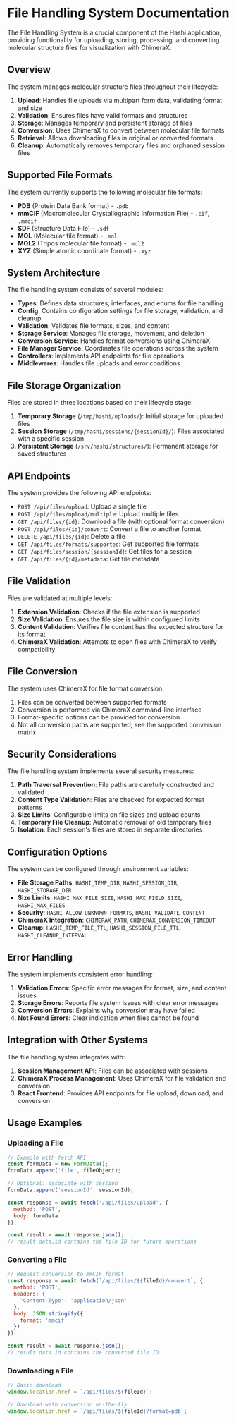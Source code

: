 # File Handling System Documentation

The File Handling System is a crucial component of the Hashi application, providing functionality for uploading, storing, processing, and converting molecular structure files for visualization with ChimeraX.

## Overview

The system manages molecular structure files throughout their lifecycle:

1. **Upload**: Handles file uploads via multipart form data, validating format and size
2. **Validation**: Ensures files have valid formats and structures 
3. **Storage**: Manages temporary and persistent storage of files
4. **Conversion**: Uses ChimeraX to convert between molecular file formats
5. **Retrieval**: Allows downloading files in original or converted formats
6. **Cleanup**: Automatically removes temporary files and orphaned session files

## Supported File Formats

The system currently supports the following molecular file formats:

- **PDB** (Protein Data Bank format) - `.pdb`
- **mmCIF** (Macromolecular Crystallographic Information File) - `.cif`, `.mmcif`
- **SDF** (Structure Data File) - `.sdf`
- **MOL** (Molecular file format) - `.mol`
- **MOL2** (Tripos molecular file format) - `.mol2`
- **XYZ** (Simple atomic coordinate format) - `.xyz`

## System Architecture

The file handling system consists of several modules:

- **Types**: Defines data structures, interfaces, and enums for file handling
- **Config**: Contains configuration settings for file storage, validation, and cleanup
- **Validation**: Validates file formats, sizes, and content
- **Storage Service**: Manages file storage, movement, and deletion
- **Conversion Service**: Handles format conversions using ChimeraX
- **File Manager Service**: Coordinates file operations across the system
- **Controllers**: Implements API endpoints for file operations
- **Middlewares**: Handles file uploads and error conditions

## File Storage Organization

Files are stored in three locations based on their lifecycle stage:

1. **Temporary Storage** (`/tmp/hashi/uploads/`): Initial storage for uploaded files
2. **Session Storage** (`/tmp/hashi/sessions/{sessionId}/`): Files associated with a specific session
3. **Persistent Storage** (`/srv/hashi/structures/`): Permanent storage for saved structures

## API Endpoints

The system provides the following API endpoints:

- `POST /api/files/upload`: Upload a single file
- `POST /api/files/upload/multiple`: Upload multiple files
- `GET /api/files/{id}`: Download a file (with optional format conversion)
- `POST /api/files/{id}/convert`: Convert a file to another format
- `DELETE /api/files/{id}`: Delete a file
- `GET /api/files/formats/supported`: Get supported file formats
- `GET /api/files/session/{sessionId}`: Get files for a session
- `GET /api/files/{id}/metadata`: Get file metadata

## File Validation

Files are validated at multiple levels:

1. **Extension Validation**: Checks if the file extension is supported
2. **Size Validation**: Ensures the file size is within configured limits
3. **Content Validation**: Verifies file content has the expected structure for its format
4. **ChimeraX Validation**: Attempts to open files with ChimeraX to verify compatibility

## File Conversion

The system uses ChimeraX for file format conversion:

1. Files can be converted between supported formats
2. Conversion is performed via ChimeraX command-line interface
3. Format-specific options can be provided for conversion
4. Not all conversion paths are supported; see the supported conversion matrix

## Security Considerations

The file handling system implements several security measures:

1. **Path Traversal Prevention**: File paths are carefully constructed and validated
2. **Content Type Validation**: Files are checked for expected format patterns
3. **Size Limits**: Configurable limits on file sizes and upload counts
4. **Temporary File Cleanup**: Automatic removal of old temporary files
5. **Isolation**: Each session's files are stored in separate directories

## Configuration Options

The system can be configured through environment variables:

- **File Storage Paths**: `HASHI_TEMP_DIR`, `HASHI_SESSION_DIR`, `HASHI_STORAGE_DIR`
- **Size Limits**: `HASHI_MAX_FILE_SIZE`, `HASHI_MAX_FIELD_SIZE`, `HASHI_MAX_FILES`
- **Security**: `HASHI_ALLOW_UNKNOWN_FORMATS`, `HASHI_VALIDATE_CONTENT`
- **ChimeraX Integration**: `CHIMERAX_PATH`, `CHIMERAX_CONVERSION_TIMEOUT`
- **Cleanup**: `HASHI_TEMP_FILE_TTL`, `HASHI_SESSION_FILE_TTL`, `HASHI_CLEANUP_INTERVAL`

## Error Handling

The system implements consistent error handling:

1. **Validation Errors**: Specific error messages for format, size, and content issues
2. **Storage Errors**: Reports file system issues with clear error messages
3. **Conversion Errors**: Explains why conversion may have failed
4. **Not Found Errors**: Clear indication when files cannot be found

## Integration with Other Systems

The file handling system integrates with:

1. **Session Management API**: Files can be associated with sessions
2. **ChimeraX Process Management**: Uses ChimeraX for file validation and conversion
3. **React Frontend**: Provides API endpoints for file upload, download, and conversion

## Usage Examples

### Uploading a File

```javascript
// Example with fetch API
const formData = new FormData();
formData.append('file', fileObject);

// Optional: associate with session
formData.append('sessionId', sessionId);

const response = await fetch('/api/files/upload', {
  method: 'POST',
  body: formData
});

const result = await response.json();
// result.data.id contains the file ID for future operations
```

### Converting a File

```javascript
// Request conversion to mmCIF format
const response = await fetch(`/api/files/${fileId}/convert`, {
  method: 'POST',
  headers: {
    'Content-Type': 'application/json'
  },
  body: JSON.stringify({
    format: 'mmcif'
  })
});

const result = await response.json();
// result.data.id contains the converted file ID
```

### Downloading a File

```javascript
// Basic download
window.location.href = `/api/files/${fileId}`;

// Download with conversion on-the-fly
window.location.href = `/api/files/${fileId}?format=pdb`;
```